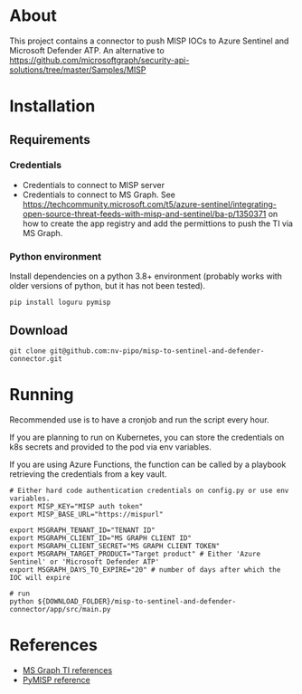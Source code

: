 # About
This project contains a connector to push MISP IOCs to Azure Sentinel and Microsoft Defender ATP. An alternative to https://github.com/microsoftgraph/security-api-solutions/tree/master/Samples/MISP

# Installation
## Requirements
### Credentials
- Credentials to connect to MISP server
- Credentials to connect to MS Graph. See https://techcommunity.microsoft.com/t5/azure-sentinel/integrating-open-source-threat-feeds-with-misp-and-sentinel/ba-p/1350371 on how to create the app registry and add the permittions to push the TI via MS Graph.
### Python environment
Install dependencies on a python 3.8+ environment (probably works with older versions of python, but it has not been tested).
~~~shell
pip install loguru pymisp
~~~

## Download
~~~shell
git clone git@github.com:nv-pipo/misp-to-sentinel-and-defender-connector.git
~~~

# Running
Recommended use is to have a cronjob and run the script every hour.

If you are planning to run on Kubernetes, you can store the credentials on k8s secrets and provided to the pod via env variables.

If you are using Azure Functions, the function can be called by a playbook retrieving the credentials from a key vault.
~~~shell
# Either hard code authentication credentials on config.py or use env variables. 
export MISP_KEY="MISP auth token"
export MISP_BASE_URL="https://mispurl"

export MSGRAPH_TENANT_ID="TENANT ID"
export MSGRAPH_CLIENT_ID="MS GRAPH CLIENT ID"
export MSGRAPH_CLIENT_SECRET="MS GRAPH CLIENT TOKEN"
export MSGRAPH_TARGET_PRODUCT="Target product" # Either 'Azure Sentinel' or 'Microsoft Defender ATP'
export MSGRAPH_DAYS_TO_EXPIRE="20" # number of days after which the IOC will expire

# run
python ${DOWNLOAD_FOLDER}/misp-to-sentinel-and-defender-connector/app/src/main.py
~~~

# References
- [MS Graph TI references](https://docs.microsoft.com/en-us/graph/api/resources/tiindicator)
- [PyMISP reference](https://pymisp.readthedocs.io/en/latest/modules.html)
